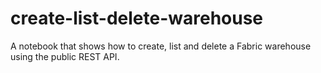 # create-list-delete-warehouse

A notebook that shows how to create, list and delete a Fabric warehouse using the public REST API.
